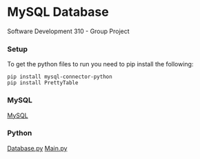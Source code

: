 # MySQL Database
Software Development 310 - Group Project
### Setup
To get the python files to run you need to pip install the following:
```
pip install mysql-connector-python
pip install PrettyTable
```
### MySQL
[MySQL](https://github.com/ItsSpres/CSD310-GroupProj2023/blob/main/Python/Resources/DatabaseSchema.sql)
### Python
[Database.py](https://github.com/ItsSpres/CSD310-GroupProj2023/blob/main/Python/Database.py)
[Main.py](https://github.com/ItsSpres/CSD310-GroupProj2023/blob/main/Python/main.py)
